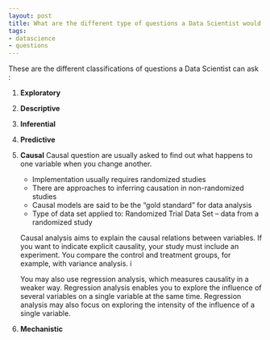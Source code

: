 ```yaml
---
layout: post
title: What are the different type of questions a Data Scientist would ask ?
tags:
- datascience
- questions
---
```


These are the different classifications of questions a Data Scientist can ask :

1. **Exploratory**

2. **Descriptive**

3. **Inferential**

4. **Predictive**

5. **Causal**
Causal question are usually asked to find out what happens to one variable when you change another.

	- Implementation usually requires randomized studies
	- There are approaches to inferring causation in non-randomized studies
	- Causal models are said to be the “gold standard” for data analysis
	- Type of data set applied to: Randomized Trial Data Set – data from a randomized study

	Causal analysis aims to explain the causal relations between variables. If you want to indicate explicit causality, your study must include an experiment. You compare the control and treatment groups, for example, with variance analysis.  i

	You may also use regression analysis, which measures causality in a weaker way. Regression analysis enables you to explore the influence of several variables on a single variable at the same time. Regression analysis may also focus on exploring the intensity of the influence of a single variable.

6. **Mechanistic**




